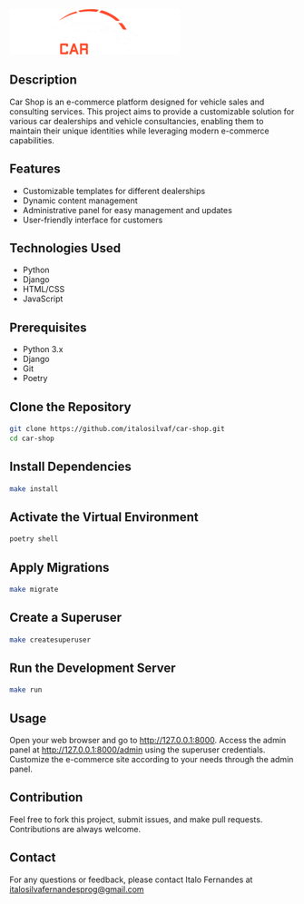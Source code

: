 ![Logo do Projeto](templates/static/tromic/assets/images/logo/logo-branca-para-fundo-escuro.png)

## Description
Car Shop is an e-commerce platform designed for vehicle sales and consulting services. This project aims to provide a customizable solution for various car dealerships and vehicle consultancies, enabling them to maintain their unique identities while leveraging modern e-commerce capabilities.

## Features
- Customizable templates for different dealerships
- Dynamic content management
- Administrative panel for easy management and updates
- User-friendly interface for customers

## Technologies Used
- Python
- Django
- HTML/CSS
- JavaScript

## Prerequisites
- Python 3.x
- Django
- Git
- Poetry

## Clone the Repository
```bash
git clone https://github.com/italosilvaf/car-shop.git
cd car-shop
```

## Install Dependencies
```bash
make install
```

## Activate the Virtual Environment
```bash
poetry shell
```

## Apply Migrations
```bash
make migrate
```

## Create a Superuser
```bash
make createsuperuser
```

## Run the Development Server
```bash
make run
```

## Usage
Open your web browser and go to http://127.0.0.1:8000.
Access the admin panel at http://127.0.0.1:8000/admin using the superuser credentials.
Customize the e-commerce site according to your needs through the admin panel.

## Contribution
Feel free to fork this project, submit issues, and make pull requests. Contributions are always welcome.

## Contact
For any questions or feedback, please contact Italo Fernandes at italosilvafernandesprog@gmail.com